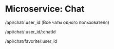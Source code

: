 # **Microservice: Chat**

/api/chat/:user_id (Все чаты одного пользователя)

/api/chat/:user_id/:chatId

/api/chat/favorite/:user_id